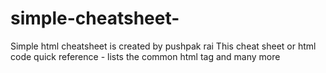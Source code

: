 # simple-cheatsheet-
Simple html cheatsheet is created by pushpak rai
This cheat sheet or html code quick reference - lists the common html tag and many more 
